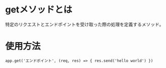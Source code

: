 # getメソッドとは
特定のリクエストとエンドポイントを受け取った際の処理を定義するメソッド。

# 使用方法

`app.get('エンドポイント', (req, res) => {
   res.send('hello world')
})`
